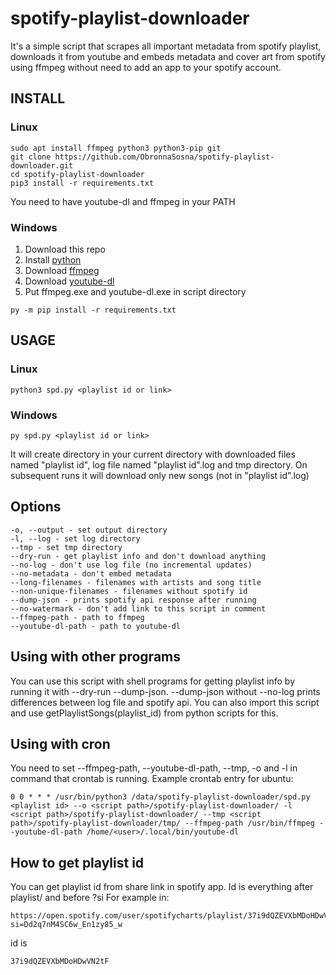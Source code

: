 # spotify-playlist-downloader
It's a simple script that scrapes all important metadata from spotify playlist, downloads it from youtube and embeds metadata and cover art from spotify using ffmpeg without need to add an app to your spotify account.
## INSTALL
### Linux
```
sudo apt install ffmpeg python3 python3-pip git
git clone https://github.com/ObronnaSosna/spotify-playlist-downloader.git
cd spotify-playlist-downloader
pip3 install -r requirements.txt
```
You need to have youtube-dl and ffmpeg in your PATH
### Windows
1. Download this repo
2. Install [python](https://www.python.org/downloads/)
3. Download [ffmpeg](https://ffmpeg.org/download.html)
4. Download [youtube-dl](http://ytdl-org.github.io/youtube-dl/download.html)
5. Put ffmpeg.exe and youtube-dl.exe in script directory
```
py -m pip install -r requirements.txt

```
## USAGE
### Linux
```
python3 spd.py <playlist id or link>
```
### Windows
```
py spd.py <playlist id or link>
```
It will create directory in your current directory with downloaded files named "playlist id", log file named "playlist id".log and tmp directory.
On subsequent runs it will download only new songs (not in "playlist id".log)
## Options
```
-o, --output - set output directory
-l, --log - set log directory
--tmp - set tmp directory
--dry-run - get playlist info and don't download anything
--no-log - don't use log file (no incremental updates)
--no-metadata - don't embed metadata
--long-filenames - filenames with artists and song title
--non-unique-filenames - filenames without spotify id
--dump-json - prints spotify api response after running
--no-watermark - don't add link to this script in comment
--ffmpeg-path - path to ffmpeg
--youtube-dl-path - path to youtube-dl
```
## Using with other programs
You can use this script with shell programs for getting playlist info by running it with --dry-run --dump-json.
--dump-json without --no-log prints differences between log file and spotify api. 
You can also import this script and use getPlaylistSongs(playlist_id) from python scripts for this.
## Using with cron
You need to set --ffmpeg-path, --youtube-dl-path, --tmp, -o and -l in command that crontab is running.
Example crontab entry for ubuntu:
```
0 0 * * * /usr/bin/python3 /data/spotify-playlist-downloader/spd.py <playlist id> --o <script path>/spotify-playlist-downloader/ -l <script path>/spotify-playlist-downloader/ --tmp <script path>/spotify-playlist-downloader/tmp/ --ffmpeg-path /usr/bin/ffmpeg --youtube-dl-path /home/<user>/.local/bin/youtube-dl
```
## How to get playlist id
You can get playlist id from share link in spotify app. Id is everything after playlist/ and before ?si
For example in:
```
https://open.spotify.com/user/spotifycharts/playlist/37i9dQZEVXbMDoHDwVN2tF?si=Dd2q7nM4SC6w_En1zy85_w
```
id is
```
37i9dQZEVXbMDoHDwVN2tF
```
